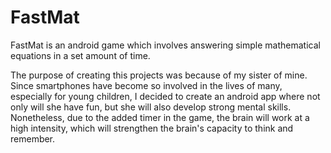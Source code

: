 # FastMat

FastMat is an android game which involves answering simple mathematical equations in a set amount of time.

The purpose of creating this projects was because of my sister of mine. Since smartphones have become so involved in the lives of many, especially for young children, I decided to create an android app where not only will she have fun, but she will also develop strong mental skills. Nonetheless, due to the added timer in the game, the brain will work at a high intensity, which will strengthen the brain's capacity to think and remember.
